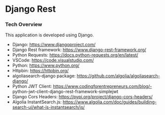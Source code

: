 # Django Rest

### Tech Overview

This application is developed using Django.

- Django: https://www.djangoproject.com/
- Django Rest framework: https://www.django-rest-framework.org/
- Python Requests: https://docs.python-requests.org/en/latest/
- VSCode: https://code.visualstudio.com/
- Python: https://www.python.org/
- Httpbin: https://httpbin.org/
- algoliasearch-django package: https://github.com/algolia/algoliasearch-django/
- Python JWT Client: https://www.codingforentrepreneurs.com/blog/- python-jwt-client-django-rest-framework-simplejwt
- Django Cors Headers: https://pypi.org/project/django-cors-headers/
- Algolia InstantSearch.js: https://www.algolia.com/doc/guides/building-search-ui/what-is-instantsearch/js/
